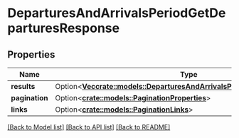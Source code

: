 # DeparturesAndArrivalsPeriodGetDeparturesResponse

## Properties

Name | Type | Description | Notes
------------ | ------------- | ------------- | -------------
**results** | Option<[**Vec<crate::models::DeparturesAndArrivalsPeriodDepartureApiModel>**](VT.ApiPlaneraResa.Web.V4.Models.DeparturesAndArrivals.DepartureApiModel.md)> | The results. | [optional]
**pagination** | Option<[**crate::models::PaginationProperties**](VT.ApiPlaneraResa.Web.V4.Models.PaginationProperties.md)> |  | [optional]
**links** | Option<[**crate::models::PaginationLinks**](VT.ApiPlaneraResa.Web.V4.Models.PaginationLinks.md)> |  | [optional]

[[Back to Model list]](../README.md#documentation-for-models) [[Back to API list]](../README.md#documentation-for-api-endpoints) [[Back to README]](../README.md)


